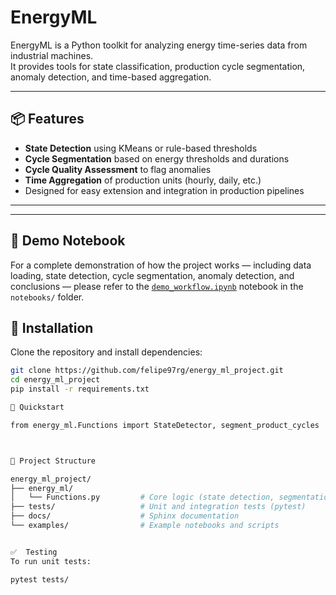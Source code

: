 # EnergyML

EnergyML is a Python toolkit for analyzing energy time-series data from industrial machines.  
It provides tools for state classification, production cycle segmentation, anomaly detection, and time-based aggregation.

---

## 📦 Features

- **State Detection** using KMeans or rule-based thresholds  
- **Cycle Segmentation** based on energy thresholds and durations  
- **Cycle Quality Assessment** to flag anomalies  
- **Time Aggregation** of production units (hourly, daily, etc.)  
- Designed for easy extension and integration in production pipelines

---

---

## 📘 Demo Notebook

For a complete demonstration of how the project works — including data loading, state detection, cycle segmentation, anomaly detection, and conclusions — please refer to the [`demo_workflow.ipynb`](energy_ml_project/notebooks/demo_workflow.ipynb) notebook in the `notebooks/` folder.


## 🔧 Installation

Clone the repository and install dependencies:

```bash
git clone https://github.com/felipe97rg/energy_ml_project.git
cd energy_ml_project
pip install -r requirements.txt

🚀 Quickstart

from energy_ml.Functions import StateDetector, segment_product_cycles



📁 Project Structure

energy_ml_project/
├── energy_ml/
│   └── Functions.py         # Core logic (state detection, segmentation, etc.)
├── tests/                   # Unit and integration tests (pytest)
├── docs/                    # Sphinx documentation
└── examples/                # Example notebooks and scripts


✅  Testing
To run unit tests:

pytest tests/



